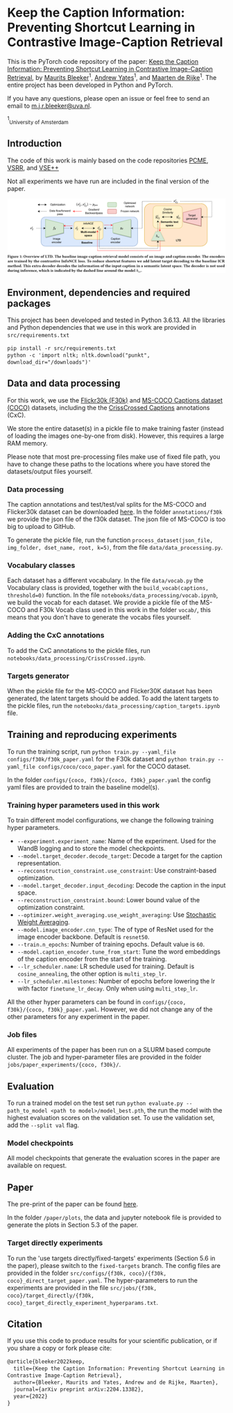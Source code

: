 # Keep the Caption Information: Preventing Shortcut Learning in Contrastive Image-Caption Retrieval

This is the PyTorch code repository of the paper: [Keep the Caption Information: Preventing Shortcut Learning in Contrastive Image-Caption Retrieval](https://arxiv.org/abs/2204.13382), by [Maurits Bleeker](https://mauritsbleeker.github.io)<sup>1</sup>, [Andrew Yates](https://andrewyates.net)<sup>1</sup>, and [Maarten de Rijke](https://staff.fnwi.uva.nl/m.derijke/)<sup>1</sup>.
The entire project has been developed in Python and PyTorch.

If you have any questions, please open an issue or feel free to send an email to m.j.r.bleeker@uva.nl.

<sup>1</sup><sub>University of Amsterdam</sub>

## Introduction

The code of this work is mainly based on the code repositories [PCME](https://github.com/naver-ai/pcme), [VSRR](https://github.com/KunpengLi1994/VSRN), and [VSE++](https://github.com/fartashf/vsepp)  

Not all experiments we have run are included in the final version of the paper.

![alt text](paper/images/overview.png)

## Environment, dependencies and required packages

This project has been developed and tested in Python 3.6.13.
All the libraries and Python dependencies that we use in this work are provided in `src/requirements.txt`

```
pip install -r src/requirements.txt
python -c 'import nltk; nltk.download("punkt", download_dir="/downloads")'
```
 
## Data and data processing

For this work, we use the [Flickr30k (F30k)](https://shannon.cs.illinois.edu/DenotationGraph/) and [MS-COCO Captions dataset (COCO)](https://github.com/tylin/coco-caption) datasets, including the the [CrissCrossed Captions](https://github.com/google-research-datasets/Crisscrossed-Captions) annotations (CxC).

We store the entire dataset(s) in a pickle file to make training faster (instead of loading the images one-by-one from disk). However, this requires a large RAM memory.

Please note that most pre-processing files make use of fixed file path, you have to change these paths to the locations where you have stored the datasets/output files yourself. 

### Data processing

The caption annotations and test/test/val splits for the MS-COCO and Flicker30k dataset can be downloaded [here](http://cs.stanford.edu/people/karpathy/deepimagesent/caption_datasets.zip).
In the folder `annotations/f30k` we provide the json file of the f30k dataset. The json file of MS-COCO is too big to upload to GitHub. 

To generate the pickle file, run the function `process_dataset(json_file, img_folder, dset_name, root, k=5)`,  from the file `data/data_processing.py`.    

### Vocabulary classes 

Each dataset has a different vocabulary. In the file `data/vocab.py` the Vocabulary class is provided, together with the `build_vocab(captions, threshold=0)` function. 
In the file `notebooks/data_processing/vocab.ipynb`, we build the vocab for each dataset.
We provide a pickle file of the MS-COCO and F30k Vocab class used in this work in the folder `vocab/`, this means that you don't have to generate the vocabs files yourself.

### Adding the CxC annotations

To add the CxC annotations to the pickle files, run `notebooks/data_processing/CrissCrossed.ipynb`.

### Targets generator

When the pickle file for the MS-COCO and Flicker30K dataset has been generated, the latent targets should be added.
To add the latent targets to the pickle files, run the `notebooks/data_processing/caption_targets.ipynb` file.

## Training and reproducing experiments 

To run the training script, run `python train.py --yaml_file configs/f30k/f30k_paper.yaml` for the F30k dataset and
`python train.py --yaml_file configs/coco/coco_paper.yaml` for the COCO dataset.

In the folder `configs/{coco, f30k}/{coco, f30k}_paper.yaml` the config yaml files are provided to train the baseline model(s). 

### Training hyper parameters used in this work

To train different model configurations, we change the following training hyper parameters.
 
- `--experiment.experiment_name`: Name of the experiment. Used for the WandB logging and to store the model checkpoints.
- `--model.target_decoder.decode_target`: Decode a target for the caption representation.
- `--recconstruction_constraint.use_constraint`:  Use constraint-based optimization.
- `--model.target_decoder.input_decoding`: Decode the caption in the input space.
- `--recconstruction_constraint.bound`: Lower bound value of the optimization constraint. 
- `--optimizer.weight_averaging.use_weight_averaging`: Use [Stochastic Weight Averaging](https://pytorch.org/blog/stochastic-weight-averaging-in-pytorch/). 
- `--model.image_encoder.cnn_type`: The of type of ResNet used for the image encoder backbone. Default is `resnet50`.
- `--train.n_epochs`: Number of training epochs. Default value is `60`.
- `--model.caption_encoder.tune_from_start`: Tune the word embeddings of the caption encoder from the start of the training.
- `--lr_scheduler.name`: LR schedule used for training. Default is `cosine_annealing`, the other option is `multi_step_lr`.
- `--lr_scheduler.milestones`: Number of epochs before lowering the lr with factor `finetune_lr_decay`. Only when using `multi_step_lr`.

All the other hyper parameters can be found in `configs/{coco, f30k}/{coco, f30k}_paper.yaml`. However, we did not change any of the other parameters for any experiment in the paper.

### Job files

All experiments of the paper has been run on a SLURM based compute cluster.
The job and hyper-parameter files are provided in the folder `jobs/paper_experiments/{coco, f30k}/`.

## Evaluation

To run a trained model on the test set run `python evaluate.py --path_to_model <path to model>/model_best.pth`, the run the model with the highest evaluation scores on the validation set.
To use the validation set, add the `--split val` flag. 

### Model checkpoints

All model checkpoints that generate the evaluation scores in the paper are available on request.

## Paper 

The pre-print of the paper can be found [here](https://arxiv.org/abs/2204.13382). 

In the folder `/paper/plots`, the data and jupyter notebook file is provided to generate the plots in Section 5.3 of the paper.

### Target directly experiments

To run the 'use targets directly/fixed-targets' experiments (Section 5.6 in the paper), please switch to the `fixed-targets` branch. 
The config files are provided in the folder `src/configs/{f30k, coco}/{f30k, coco}_direct_target_paper.yaml`.
The hyper-parameters to run the experiments are provided in the file `src/jobs/{f30k, coco}/target_directly/{f30k, coco}_target_directly_experiment_hyperparams.txt`.

## Citation

If you use this code to produce results for your scientific publication, or if you share a copy or fork please cite:

```
@article{bleeker2022keep,
  title={Keep the Caption Information: Preventing Shortcut Learning in Contrastive Image-Caption Retrieval},
  author={Bleeker, Maurits and Yates, Andrew and de Rijke, Maarten},
  journal={arXiv preprint arXiv:2204.13382},
  year={2022}
}
```
